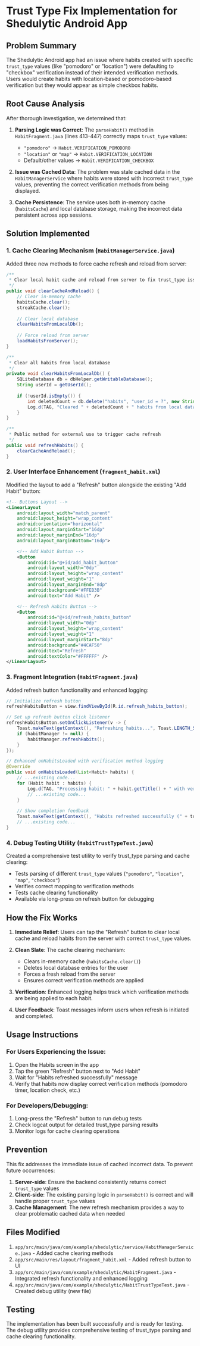 # Trust Type Fix Implementation for Shedulytic Android App

## Problem Summary
The Shedulytic Android app had an issue where habits created with specific `trust_type` values (like "pomodoro" or "location") were defaulting to "checkbox" verification instead of their intended verification methods. Users would create habits with location-based or pomodoro-based verification but they would appear as simple checkbox habits.

## Root Cause Analysis
After thorough investigation, we determined that:

1. **Parsing Logic was Correct**: The `parseHabit()` method in `HabitFragment.java` (lines 413-447) correctly maps `trust_type` values:
   - `"pomodoro"` → `Habit.VERIFICATION_POMODORO`
   - `"location"` or `"map"` → `Habit.VERIFICATION_LOCATION`  
   - Default/other values → `Habit.VERIFICATION_CHECKBOX`

2. **Issue was Cached Data**: The problem was stale cached data in the `HabitManagerService` where habits were stored with incorrect `trust_type` values, preventing the correct verification methods from being displayed.

3. **Cache Persistence**: The service uses both in-memory cache (`habitsCache`) and local database storage, making the incorrect data persistent across app sessions.

## Solution Implemented

### 1. Cache Clearing Mechanism (`HabitManagerService.java`)

Added three new methods to force cache refresh and reload from server:

```java
/**
 * Clear local habit cache and reload from server to fix trust_type issues
 */
public void clearCacheAndReload() {
    // Clear in-memory cache
    habitsCache.clear();
    streakCache.clear();
    
    // Clear local database
    clearHabitsFromLocalDb();
    
    // Force reload from server
    loadHabitsFromServer();
}

/**
 * Clear all habits from local database
 */
private void clearHabitsFromLocalDb() {
    SQLiteDatabase db = dbHelper.getWritableDatabase();
    String userId = getUserId();
    
    if (!userId.isEmpty()) {
        int deletedCount = db.delete("habits", "user_id = ?", new String[]{userId});
        Log.d(TAG, "Cleared " + deletedCount + " habits from local database");
    }
}

/**
 * Public method for external use to trigger cache refresh
 */
public void refreshHabits() {
    clearCacheAndReload();
}
```

### 2. User Interface Enhancement (`fragment_habit.xml`)

Modified the layout to add a "Refresh" button alongside the existing "Add Habit" button:

```xml
<!-- Buttons Layout -->
<LinearLayout
    android:layout_width="match_parent"
    android:layout_height="wrap_content"
    android:orientation="horizontal"
    android:layout_marginStart="16dp"
    android:layout_marginEnd="16dp"
    android:layout_marginBottom="16dp">

    <!-- Add Habit Button -->
    <Button
        android:id="@+id/add_habit_button"
        android:layout_width="0dp"
        android:layout_height="wrap_content"
        android:layout_weight="1"
        android:layout_marginEnd="8dp"
        android:background="#FFEB3B"
        android:text="Add Habit" />

    <!-- Refresh Habits Button -->
    <Button
        android:id="@+id/refresh_habits_button"
        android:layout_width="0dp"
        android:layout_height="wrap_content"
        android:layout_weight="1"
        android:layout_marginStart="8dp"
        android:background="#4CAF50"
        android:text="Refresh"
        android:textColor="#FFFFFF" />
</LinearLayout>
```

### 3. Fragment Integration (`HabitFragment.java`)

Added refresh button functionality and enhanced logging:

```java
// Initialize refresh button
refreshHabitsButton = view.findViewById(R.id.refresh_habits_button);

// Set up refresh button click listener
refreshHabitsButton.setOnClickListener(v -> {
    Toast.makeText(getContext(), "Refreshing habits...", Toast.LENGTH_SHORT).show();
    if (habitManager != null) {
        habitManager.refreshHabits();
    }
});

// Enhanced onHabitsLoaded with verification method logging
@Override
public void onHabitsLoaded(List<Habit> habits) {
    // ...existing code...
    for (Habit habit : habits) {
        Log.d(TAG, "Processing habit: " + habit.getTitle() + " with verification method: " + habit.getVerificationMethod());
        // ...existing code...
    }
    
    // Show completion feedback
    Toast.makeText(getContext(), "Habits refreshed successfully (" + todaysHabits.size() + " today)", Toast.LENGTH_SHORT).show();
    // ...existing code...
}
```

### 4. Debug Testing Utility (`HabitTrustTypeTest.java`)

Created a comprehensive test utility to verify trust_type parsing and cache clearing:

- Tests parsing of different `trust_type` values (`"pomodoro"`, `"location"`, `"map"`, `"checkbox"`)
- Verifies correct mapping to verification methods
- Tests cache clearing functionality
- Available via long-press on refresh button for debugging

## How the Fix Works

1. **Immediate Relief**: Users can tap the "Refresh" button to clear local cache and reload habits from the server with correct `trust_type` values.

2. **Clean Slate**: The cache clearing mechanism:
   - Clears in-memory cache (`habitsCache.clear()`)
   - Deletes local database entries for the user
   - Forces a fresh reload from the server
   - Ensures correct verification methods are applied

3. **Verification**: Enhanced logging helps track which verification methods are being applied to each habit.

4. **User Feedback**: Toast messages inform users when refresh is initiated and completed.

## Usage Instructions

### For Users Experiencing the Issue:
1. Open the Habits screen in the app
2. Tap the green "Refresh" button next to "Add Habit"
3. Wait for "Habits refreshed successfully" message
4. Verify that habits now display correct verification methods (pomodoro timer, location check, etc.)

### For Developers/Debugging:
1. Long-press the "Refresh" button to run debug tests
2. Check logcat output for detailed trust_type parsing results
3. Monitor logs for cache clearing operations

## Prevention

This fix addresses the immediate issue of cached incorrect data. To prevent future occurrences:

1. **Server-side**: Ensure the backend consistently returns correct `trust_type` values
2. **Client-side**: The existing parsing logic in `parseHabit()` is correct and will handle proper `trust_type` values
3. **Cache Management**: The new refresh mechanism provides a way to clear problematic cached data when needed

## Files Modified

1. `app/src/main/java/com/example/shedulytic/service/HabitManagerService.java` - Added cache clearing methods
2. `app/src/main/res/layout/fragment_habit.xml` - Added refresh button to UI
3. `app/src/main/java/com/example/shedulytic/HabitFragment.java` - Integrated refresh functionality and enhanced logging
4. `app/src/main/java/com/example/shedulytic/HabitTrustTypeTest.java` - Created debug utility (new file)

## Testing

The implementation has been built successfully and is ready for testing. The debug utility provides comprehensive testing of trust_type parsing and cache clearing functionality.
